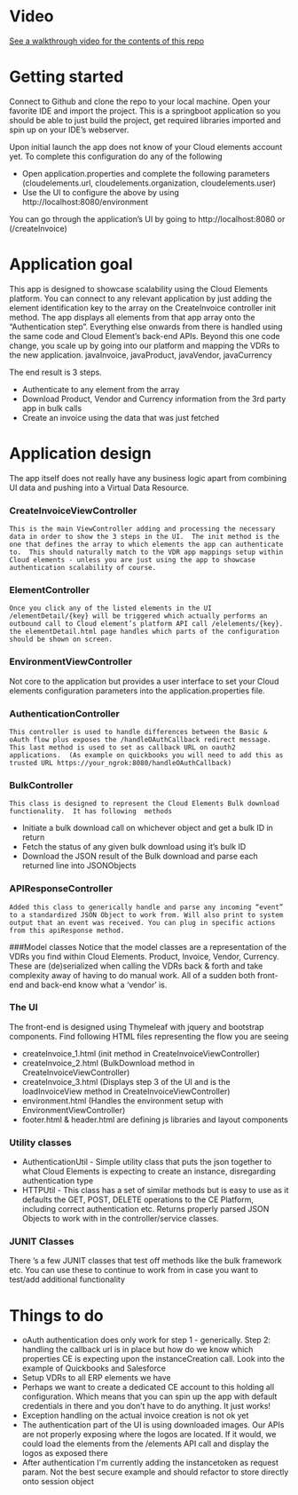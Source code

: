 # Video 
[See a walkthrough video for the contents of this repo](src/main/resources/demobank_walkthrough.mp4) 


# Getting started

Connect to Github and clone the repo to your local machine. Open your favorite IDE and import the project.  This is a springboot application so you should be able to just build the project, get required libraries imported and spin up on your IDE’s webserver.

Upon initial launch the app does not know of your Cloud elements account yet.  To complete this configuration do any of the following
* Open application.properties and complete the following parameters (cloudelements.url, cloudelements.organization, cloudelements.user)
* Use the UI to configure the above by using  http://localhost:8080/environment 


You can go through the application’s UI by going to http://localhost:8080 or (/createInvoice)

# Application goal
This app is designed to showcase scalability using the Cloud Elements platform.  You can connect to any relevant application by just adding the element identification key to the array on the CreateInvoice controller init method. The app displays all elements from that app array onto the “Authentication step”.  Everything else onwards from there is handled using the same code and Cloud Element’s back-end APIs.  Beyond this one code change, you scale up by going into our platform and mapping the VDRs to the new application.  javaInvoice, javaProduct, javaVendor, javaCurrency 

The end result is 3 steps. 
* Authenticate to any element from the array
* Download Product, Vendor and Currency information from the 3rd party app in bulk calls
* Create an invoice using the data that was just fetched

# Application design
The app itself does not really have any business logic apart from combining UI data and pushing into a Virtual Data Resource. 

### CreateInvoiceViewController
	This is the main ViewController adding and processing the necessary data in order to show the 3 steps in the UI.  The init method is the one that defines the array to which elements the app can authenticate to.  This should naturally match to the VDR app mappings setup within Cloud elements - unless you are just using the app to showcase authentication scalability of course.

### ElementController
	Once you click any of the listed elements in the UI /elementDetail/{key} will be triggered which actually performs an outbound call to Cloud element’s platform API call /elelements/{key}. the elementDetail.html page handles which parts of the configuration should be shown on screen.

### EnvironmentViewController
Not core to the application but provides a user interface to set your Cloud elements configuration parameters into the application.properties file.

### AuthenticationController
	This controller is used to handle differences between the Basic & oAuth flow plus exposes the /handleOAuthCallback redirect message.  This last method is used to set as callback URL on oauth2 applications.  (As example on quickbooks you will need to add this as trusted URL https://your_ngrok:8080/handleOAuthCallback)


### BulkController
	This class is designed to represent the Cloud Elements Bulk download functionality.  It has following  methods 
* Initiate a bulk download call on whichever object and get a bulk ID in return
* Fetch the status of any given bulk download using it’s bulk ID
* Download the JSON result of the Bulk download and parse each returned line into JSONObjects

### APIResponseController
	Added this class to generically handle and parse any incoming “event” to a standardized JSON Object to work from. Will also print to system output that an event was received. You can plug in specific actions from this apiResponse method.

###Model classes
Notice that the model classes are a representation of the VDRs you find within Cloud Elements. Product, Invoice, Vendor, Currency.  These are (de)serialized when calling the VDRs back & forth and take complexity away of having to do manual work. All of a sudden both front-end and back-end know what a ‘vendor’ is.


### The UI
The front-end is designed using Thymeleaf with jquery and bootstrap components. Find following HTML files representing the flow you are seeing
* createInvoice_1.html (init method in CreateInvoiceViewController)
* createInvoice_2.html (BulkDownload method in CreateInvoiceViewController)
* createInvoice_3.html (Displays step 3 of the UI and is the loadInvoiceView method in CreateInvoiceViewController)
* environment.html (Handles the environment setup with EnvironmentViewController)
* footer.html & header.html are defining js libraries and layout components

### Utility classes
* AuthenticationUtil - Simple utility class that puts the json together to what Cloud Elements is expecting to create an instance, disregarding authentication type
* HTTPUtil - This class has a set of similar methods but is easy to use as it defaults the GET, POST, DELETE operations to the CE Platform, including correct authentication etc. Returns properly parsed JSON Objects to work with in the controller/service classes.

### JUNIT Classes
There ’s a few JUNIT classes that test off methods like the bulk framework etc.  You can use these to continue to work from in case you want to test/add additional functionality

# Things to do
* oAuth authentication does only work for step 1 - generically. Step 2: handling the callback url is in place but how do we know which properties CE is expecting upon the instanceCreation call. Look into the example of Quickbooks and Salesforce 
* Setup VDRs to all ERP elements we have
* Perhaps we want to create a dedicated CE account to this holding all configuration. Which means that you can spin up the app with default credentials in there and you don’t have to do anything. It just works!
* Exception handling on the actual invoice creation is not ok yet
* The authentication part of the UI is using downloaded images. Our APIs are not properly exposing where the logos are located. If it would, we could load the elements from the /elements API call and display the logos as exposed there
* After authentication I'm currently adding the instancetoken as request param. Not the best secure example and should refactor to store directly onto session object


